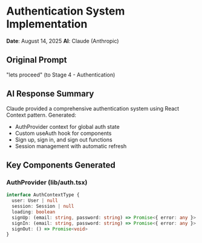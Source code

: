 # Authentication System Implementation

**Date**: August 14, 2025
**AI**: Claude (Anthropic)

## Original Prompt
"lets proceed" (to Stage 4 - Authentication)

## AI Response Summary
Claude provided a comprehensive authentication system using React Context pattern. Generated:
- AuthProvider context for global auth state
- Custom useAuth hook for components
- Sign up, sign in, and sign out functions
- Session management with automatic refresh

## Key Components Generated

### AuthProvider (lib/auth.tsx)
```typescript
interface AuthContextType {
  user: User | null
  session: Session | null
  loading: boolean
  signUp: (email: string, password: string) => Promise<{ error: any }>
  signIn: (email: string, password: string) => Promise<{ error: any }>
  signOut: () => Promise<void>
}